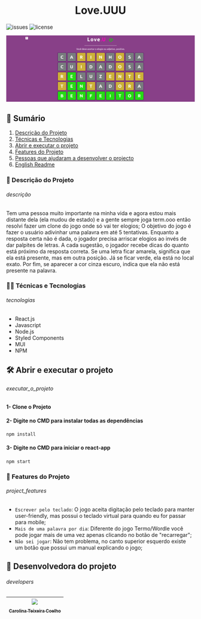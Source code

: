 

<h1 align="center">Love.UUU</h1>

![issues](https://img.shields.io/github/issues/caroolt/love.uuu?color=red) ![license](https://img.shields.io/github/license/caroolt/love.uuu)

![Duas pessoas fazendo o símbolos de coração com as mãos](./img/readme.png)

## :pushpin: Sumário
  1. [Descrição do Projeto](#descrição)
  2. [Técnicas e Tecnologias](#tecnologias)
  3. [Abrir e executar o projeto](#executar_o_projeto)
  4. [Features do Projeto](#project_features)
  4. [Pessoas que ajudaram a desenvolver o projecto](#developers)
  5. [English Readme](./READMEEnglish.md)

### :tada: Descrição do Projeto 
###### descrição
Tem uma pessoa muito importante na minha vida e agora estou mais distante dela (ela mudou de estado) e a gente sempre joga term.ooo então resolvi fazer um clone do jogo onde só vai ter elogios; O objetivo do jogo é fazer o usuário adivinhar uma palavra em até 5 tentativas. Enquanto a resposta certa não é dada, o jogador precisa arriscar elogios ao invés de dar palpites de letras. A cada sugestão, o jogador recebe dicas do quanto está próximo da resposta correta. Se uma letra ficar amarela, significa que ela está presente, mas em outra posição. Já se ficar verde, ela está no local exato. Por fim, se aparecer a cor cinza escuro, indica que ela não está presente na palavra.
### :technologist: Técnicas e Tecnologias
###### tecnologias
- React.js
- Javascript 
- Node.js
- Styled Components
- MUI 
- NPM
## 🛠️ Abrir e executar o projeto
###### executar_o_projeto
#### 1- Clone o Projeto
#### 2- Digite no CMD para instalar todas as dependências
  `npm install`
#### 3- Digite no CMD para iniciar o react-app
  ` npm start `
### :hammer: Features do Projeto
###### project_features
- `Escrever pelo teclado`: O jogo aceita digitação pelo teclado para manter user-friendly, mas possui o teclado virtual para quando eu for passar para mobile;
- `Mais de uma palavra por dia`: Diferente do jogo Termo/Wordle você pode jogar mais de uma vez apenas clicando no botão de "recarregar";
- `Não sei jogar`: Não tem problema, no canto superior esquerdo existe um botão que possui um manual explicando o jogo;
## :busts_in_silhouette: Desenvolvedora do projeto
###### developers
| [<img src="https://avatars.githubusercontent.com/u/82682093?s=400&u=0a46c06b6a1ae04f7acf2f2162187b1a7e4d5d53&v=4" width=115><br><sub>Carolina Teixeira Coelho</sub>](https://github.com/caroolt) | 
| :---: |


